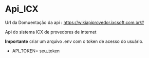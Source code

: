 # Api_ICX
Url da Domuentação da api : https://wikiapiprovedor.ixcsoft.com.br/#

Api do sistema ICX de provedores de internet

**Importante** criar um arquivo .env com o token de acesso do usuário.
- API_TOKEN= seu_token

